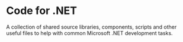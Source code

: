 # Code for .NET
A collection of shared source libraries, components, scripts and other useful files to help with common Microsoft .NET development tasks.
